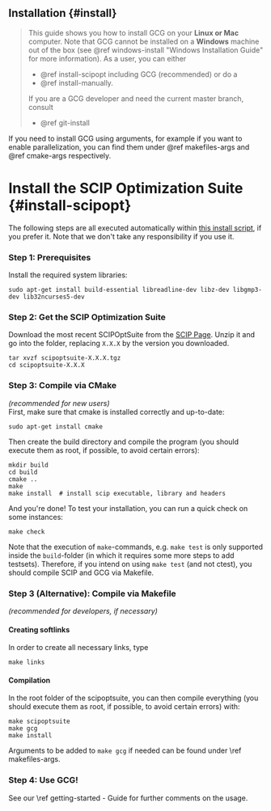 Installation {#install}
------------------

> This guide shows you how to install GCG on your **Linux or Mac** computer. Note that
> GCG cannot be installed on a **Windows** machine out of the box (see @ref windows-install "Windows Installation Guide" for more information).
> As a user, you can either
> * @ref install-scipopt including GCG (recommended) or do a
> * @ref install-manually.<br>
>
> If you are a GCG developer and need the current master branch, consult
> * @ref git-install

If you need to install GCG using arguments, for example if you want to enable parallelization, you can find them under @ref makefiles-args and @ref cmake-args respectively.

# Install the SCIP Optimization Suite {#install-scipopt}

The following steps are all executed automatically within
<a href="../scripts/installGCG.sh">this install script</a>, if you prefer it. Note that we don't take any responsibility if you use it.

### Step 1: Prerequisites
Install the required system libraries:

    sudo apt-get install build-essential libreadline-dev libz-dev libgmp3-dev lib32ncurses5-dev


### Step 2: Get the SCIP Optimization Suite
Download the most recent SCIPOptSuite from the [SCIP Page](https://scip.zib.de/index.php#download).
Unzip it and go into the folder, replacing `X.X.X` by the version you downloaded.

    tar xvzf scipoptsuite-X.X.X.tgz
    cd scipoptsuite-X.X.X


### Step 3: Compile via CMake
<i>(recommended for new users)</i><br/>
First, make sure that cmake is installed correctly and up-to-date:

    sudo apt-get install cmake

Then create the build directory and compile the program
(you should execute them as root, if possible, to avoid certain errors):

    mkdir build
    cd build
    cmake ..
    make
    make install  # install scip executable, library and headers

And you're done! To test your installation, you can run a quick check on some instances:

    make check

Note that the execution of `make`-commands, e.g. `make test` is only supported
inside the `build`-folder (in which it requires some more steps to add testsets).
Therefore, if you intend on using `make test` (and not ctest), you should compile
SCIP and GCG via Makefile.

### Step 3 (Alternative): Compile via Makefile
<i>(recommended for developers, if necessary)</i><br/>
#### Creating softlinks

In order to create all necessary links, type

    make links

#### Compilation

In the root folder of the scipoptsuite, you can then compile everything
(you should execute them as root, if possible, to avoid certain errors) with:

    make scipoptsuite
    make gcg
    make install

Arguments to be added to `make gcg` if needed can be found under \ref makefiles-args.

### Step 4: Use GCG!
See our \ref getting-started - Guide for further comments on the usage.
